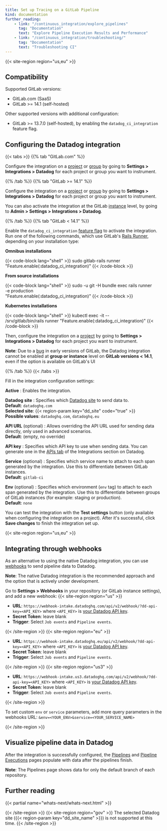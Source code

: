 ```yaml
---
title: Set up Tracing on a GitLab Pipeline
kind: documentation
further_reading:
    - link: "/continuous_integration/explore_pipelines"
      tag: "Documentation"
      text: "Explore Pipeline Execution Results and Performance"
    - link: "/continuous_integration/troubleshooting/"
      tag: "Documentation"
      text: "Troubleshooting CI"
---
```


{{< site-region region="us,eu" >}}
## Compatibility

Supported GitLab versions:
* GitLab.com (SaaS)
* GitLab >= 14.1 (self-hosted)

Other supported versions with additional configuration:
* GitLab >= 13.7.0 (self-hosted), by enabling the `datadog_ci_integration` feature flag.

## Configuring the Datadog integration

{{< tabs >}}
{{% tab "GitLab.com" %}}

Configure the integration on a [project][1] or [group][2] by going to **Settings > Integrations > Datadog** for each project or group you want to instrument.

[1]: https://docs.gitlab.com/ee/user/admin_area/settings/project_integration_management.html#use-custom-settings-for-a-group-or-project-integration
[2]: https://docs.gitlab.com/ee/user/admin_area/settings/project_integration_management.html#manage-group-level-default-settings-for-a-project-integration
{{% /tab %}}
{{% tab "GitLab &gt;&equals; 14.1" %}}

Configure the integration on a [project][1] or [group][2] by going to **Settings > Integrations > Datadog** for each project or group you want to instrument.

You can also activate the integration at the GitLab [instance][3] level, by going to **Admin > Settings > Integrations > Datadog**.

[1]: https://docs.gitlab.com/ee/user/admin_area/settings/project_integration_management.html#use-custom-settings-for-a-group-or-project-integration
[2]: https://docs.gitlab.com/ee/user/admin_area/settings/project_integration_management.html#manage-group-level-default-settings-for-a-project-integration
[3]: https://docs.gitlab.com/ee/user/admin_area/settings/project_integration_management.html#manage-instance-level-default-settings-for-a-project-integration
{{% /tab %}}
{{% tab "GitLab &lt; 14.1" %}}

Enable the `datadog_ci_integration` [feature flag][1] to activate the integration. Run one of the following commands, which use GitLab's [Rails Runner][2], depending on your installation type:

**Omnibus installations**

{{< code-block lang="shell" >}}
sudo gitlab-rails runner "Feature.enable(:datadog_ci_integration)"
{{< /code-block >}}

**From source installations**

{{< code-block lang="shell" >}}
sudo -u git -H bundle exec rails runner \
  -e production \
  "Feature.enable(:datadog_ci_integration)"
{{< /code-block >}}

**Kubernetes installations**

{{< code-block lang="shell" >}}
kubectl exec -it <task-runner-pod-name> -- \
  /srv/gitlab/bin/rails runner "Feature.enable(:datadog_ci_integration)"
{{< /code-block >}}

Then, configure the integration on a [project][3] by going to **Settings > Integrations > Datadog** for each project you want to instrument.

<div class="alert alert-warning"><strong>Note</strong>: Due to a <a href="https://gitlab.com/gitlab-org/gitlab/-/issues/335218">bug</a> in early versions of GitLab, the Datadog integration cannot be enabled at <strong>group or instance</strong> level on <strong>GitLab versions < 14.1</strong>, even if the option is available on GitLab's UI</div>

[1]: https://docs.gitlab.com/ee/administration/feature_flags.html
[2]: https://docs.gitlab.com/ee/administration/operations/rails_console.html#using-the-rails-runner
[3]: https://docs.gitlab.com/ee/user/admin_area/settings/project_integration_management.html#use-custom-settings-for-a-group-or-project-integration
{{% /tab %}}
{{< /tabs >}}

Fill in the integration configuration settings:

**Active**
: Enables the integration.

**Datadog site**
: Specifies which [Datadog site][1] to send data to.<br/>
**Default**: `datadoghq.com`<br/>
**Selected site**: {{< region-param key="dd_site" code="true" >}}<br/>
**Possible values**: `datadoghq.com`, `datadoghq.eu`

**API URL** (optional)
: Allows overriding the API URL used for sending data directly, only used in advanced scenarios.<br/>
**Default**: (empty, no override)

**API key**
: Specifies which API key to use when sending data. You can generate one in the [APIs tab][2] of the Integrations section on Datadog.

**Service** (optional)
: Specifies which service name to attach to each span generated by the integration. Use this to differentiate between GitLab instances.<br/>
**Default**: `gitlab-ci`

**Env** (optional)
: Specifies which environment (`env` tag) to attach to each span generated by the integration. Use this to differentiate between groups of GitLab instances (for example: staging or production).<br/>
**Default**: `none`

You can test the integration with the **Test settings** button (only available when configuring the integration on a project). After it's successful, click **Save changes** to finish the integration set up.

{{< site-region region="us,eu" >}}
## Integrating through webhooks

As an alternative to using the native Datadog integration, you can use [webhooks][1] to send pipeline data to Datadog.

<div class="alert alert-info"><strong>Note</strong>: The native Datadog integration is the recommended approach and the option that is actively under development.</div>

Go to **Settings > Webhooks** in your repository (or GitLab instance settings), and add a new webhook:
{{< site-region region="us" >}}
* **URL**: `https://webhook-intake.datadoghq.com/api/v2/webhook/?dd-api-key=<API_KEY>` where `<API_KEY>` is [your Datadog API key][1].
* **Secret Token**: leave blank
* **Trigger**: Select `Job events` and `Pipeline events`.

[1]: https://app.datadoghq.com/account/settings#api
{{< /site-region >}}
{{< site-region region="eu" >}}
* **URL**: `https://webhook-intake.datadoghq.eu/api/v2/webhook/?dd-api-key=<API_KEY>` where `<API_KEY>` is [your Datadog API key][1].
* **Secret Token**: leave blank
* **Trigger**: Select `Job events` and `Pipeline events`.

[1]: https://app.datadoghq.eu/account/settings#api
{{< /site-region >}}
{{< site-region region="us3" >}}
* **URL**: `https://webhook-intake.us3.datadoghq.com/api/v2/webhook/?dd-api-key=<API_KEY>` where `<API_KEY>` is [your Datadog API key][1].
* **Secret Token**: leave blank
* **Trigger**: Select `Job events` and `Pipeline events`.

[1]: https://us3.datadoghq.com/account/settings#api
{{< /site-region >}}

To set custom `env` or `service` parameters, add more query parameters in the webhooks URL: `&env=<YOUR_ENV>&service=<YOUR_SERVICE_NAME>`

[1]: https://docs.gitlab.com/ee/user/project/integrations/webhooks.html
{{< /site-region >}}

## Visualize pipeline data in Datadog

After the integration is successfully configured, the [Pipelines][4] and [Pipeline Executions][5] pages populate with data after the pipelines finish.

**Note**: The Pipelines page shows data for only the default branch of each repository.


## Further reading

{{< partial name="whats-next/whats-next.html" >}}

[1]: /getting_started/site/
[2]: https://app.datadoghq.com/account/settings#api
[3]: https://docs.gitlab.com/ee/user/project/integrations/webhooks.html
[4]: https://app.datadoghq.com/ci/pipelines
[5]: https://app.datadoghq.com/ci/pipeline-executions
{{< /site-region >}}
{{< site-region region="gov" >}}
The selected Datadog site ({{< region-param key="dd_site_name" >}}) is not supported at this time.
{{< /site-region >}}
